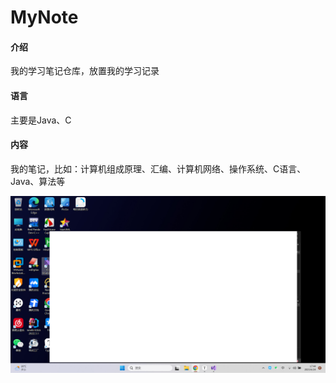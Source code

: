 # MyNote

#### 介绍
我的学习笔记仓库，放置我的学习记录

#### 语言
主要是Java、C

#### 内容
我的笔记，比如：计算机组成原理、汇编、计算机网络、操作系统、C语言、Java、算法等

![Capture001](img/Capture001.png)

